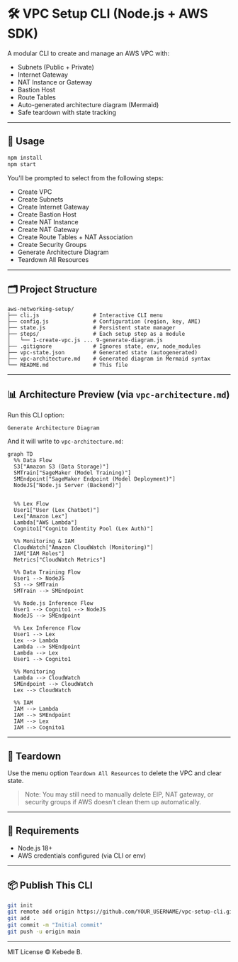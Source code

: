 # 🛠️ VPC Setup CLI (Node.js + AWS SDK)

A modular CLI to create and manage an AWS VPC with:
- Subnets (Public + Private)
- Internet Gateway
- NAT Instance or Gateway
- Bastion Host
- Route Tables
- Auto-generated architecture diagram (Mermaid)
- Safe teardown with state tracking

---

## 🚀 Usage

```bash
npm install
npm start
```

You'll be prompted to select from the following steps:

- Create VPC
- Create Subnets
- Create Internet Gateway
- Create Bastion Host
- Create NAT Instance
- Create NAT Gateway
- Create Route Tables + NAT Association
- Create Security Groups
- Generate Architecture Diagram
- Teardown All Resources

---

## 🗂 Project Structure

```
aws-networking-setup/
├── cli.js                 # Interactive CLI menu
├── config.js              # Configuration (region, key, AMI)
├── state.js               # Persistent state manager
├── steps/                 # Each setup step as a module
│   └── 1-create-vpc.js ... 9-generate-diagram.js
├── .gitignore             # Ignores state, env, node_modules
├── vpc-state.json         # Generated state (autogenerated)
├── vpc-architecture.md    # Generated diagram in Mermaid syntax
└── README.md              # This file
```

---

## 📊 Architecture Preview (via `vpc-architecture.md`)

Run this CLI option:
```
Generate Architecture Diagram
```
And it will write to `vpc-architecture.md`:

```mermaid
graph TD
  %% Data Flow
  S3["Amazon S3 (Data Storage)"]
  SMTrain["SageMaker (Model Training)"]
  SMEndpoint["SageMaker Endpoint (Model Deployment)"]
  NodeJS["Node.js Server (Backend)"]


  %% Lex Flow
  User1["User (Lex Chatbot)"]
  Lex["Amazon Lex"]
  Lambda["AWS Lambda"]
  Cognito1["Cognito Identity Pool (Lex Auth)"]

  %% Monitoring & IAM
  CloudWatch["Amazon CloudWatch (Monitoring)"]
  IAM["IAM Roles"]
  Metrics["CloudWatch Metrics"]

  %% Data Training Flow
  User1 --> NodeJS
  S3 --> SMTrain
  SMTrain --> SMEndpoint

  %% Node.js Inference Flow
  User1 --> Cognito1 --> NodeJS
  NodeJS --> SMEndpoint

  %% Lex Inference Flow
  User1 --> Lex
  Lex --> Lambda
  Lambda --> SMEndpoint
  Lambda --> Lex
  User1 --> Cognito1

  %% Monitoring
  Lambda --> CloudWatch
  SMEndpoint --> CloudWatch
  Lex --> CloudWatch

  %% IAM
  IAM --> Lambda
  IAM --> SMEndpoint
  IAM --> Lex
  IAM --> Cognito1
```

---

## 🧹 Teardown
Use the menu option `Teardown All Resources` to delete the VPC and clear state.

> Note: You may still need to manually delete EIP, NAT gateway, or security groups if AWS doesn’t clean them up automatically.

---

## 🧰 Requirements
- Node.js 18+
- AWS credentials configured (via CLI or env)

---

## 📦 Publish This CLI
```bash
git init
git remote add origin https://github.com/YOUR_USERNAME/vpc-setup-cli.git
git add .
git commit -m "Initial commit"
git push -u origin main
```

---

MIT License © Kebede B.